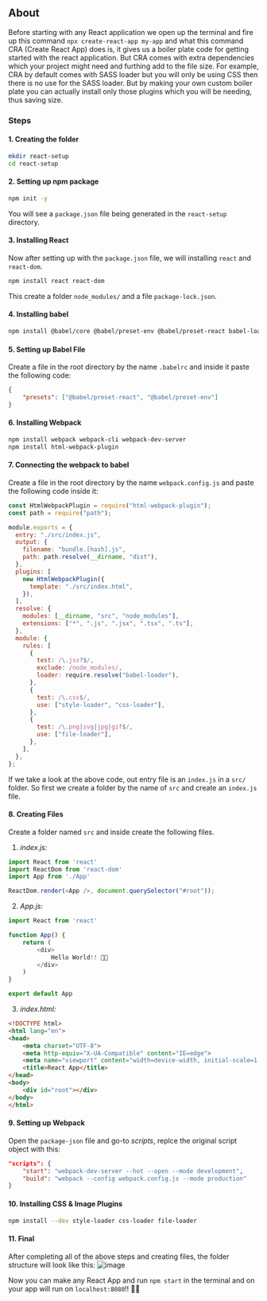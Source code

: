 ## About
Before starting with any React application we open up the terminal and fire up this command `npx create-react-app my-app` and what this command CRA (Create React App) does is, it gives us a boiler plate code for getting started with the react application. But CRA comes with extra dependencies which your project might need and furthing add to the file size.
For example, CRA by default comes with SASS loader but you will only be using CSS then there is no use for the SASS loader.
But by making your own custom boiler plate you can actually install only those plugins which you will be needing, thus saving size.

### Steps
#### 1. Creating the folder
```bash
mkdir react-setup
cd react-setup
```

#### 2. Setting up npm package
```bash
npm init -y
```
You will see a `package.json` file being generated in the `react-setup` directory.

#### 3. Installing React
Now after setting up with the `package.json` file, we will installing `react` and `react-dom`.
```bash
npm install react react-dom
```
This create a folder `node_modules/` and a file `package-lock.json`.

#### 4. Installing babel
```bash
npm install @babel/core @babel/preset-env @babel/preset-react babel-loader
```

#### 5. Setting up Babel File
Create a file in the root directory by the name `.babelrc` and inside it paste the following code:
```json
{
    "presets": ["@babel/preset-react", "@babel/preset-env"]
}
```

#### 6. Installing Webpack
```bash
npm install webpack webpack-cli webpack-dev-server
npm install html-webpack-plugin
```

#### 7. Connecting the webpack to babel
Create a file in the root directory by the name `webpack.config.js` and paste the following code inside it:
```js
const HtmlWebpackPlugin = require("html-webpack-plugin");
const path = require("path");

module.exports = {
  entry: "./src/index.js",
  output: {
    filename: "bundle.[hash].js",
    path: path.resolve(__dirname, "dist"),
  },
  plugins: [
    new HtmlWebpackPlugin({
      template: "./src/index.html",
    }),
  ],
  resolve: {
    modules: [__dirname, "src", "node_modules"],
    extensions: ["*", ".js", ".jsx", ".tsx", ".ts"],
  },
  module: {
    rules: [
      {
        test: /\.jsx?$/,
        exclude: /node_modules/,
        loader: require.resolve("babel-loader"),
      },
      {
        test: /\.css$/,
        use: ["style-loader", "css-loader"],
      },
      {
        test: /\.png|svg|jpg|gif$/,
        use: ["file-loader"],
      },
    ],
  },
};
```
If we take a look at the above code, out entry file is an `index.js` in a `src/` folder. So first we create a folder by the name of `src` and create an `index.js` file.

#### 8. Creating Files
Create a folder named `src` and inside create the following files.
1. *index.js:*
```js
import React from 'react'
import ReactDom from 'react-dom'
import App from './App'

ReactDom.render(<App />, document.querySelector("#root"));
```

2. *App.js:*
```js
import React from 'react'

function App() {
    return (
        <div>
            Hello World!! 🚀🚀
        </div>
    )
}

export default App
```

3. *index.html:*
```html
<!DOCTYPE html>
<html lang="en">
<head>
    <meta charset="UTF-8">
    <meta http-equiv="X-UA-Compatible" content="IE=edge">
    <meta name="viewport" content="width=device-width, initial-scale=1.0">
    <title>React App</title>
</head>
<body>
    <div id="root"></div>
</body>
</html>
```

#### 9. Setting up Webpack
Open the `package-json` file and go-to *scripts*, replce the original script object with this:
```json
"scripts": {
    "start": "webpack-dev-server --hot --open --mode development",
    "build": "webpack --config webpack.config.js --mode production"
}
```

#### 10. Installing CSS & Image Plugins
```bash
npm install --dev style-loader css-loader file-loader
```

#### 11. Final
After completing all of the above steps and creating files, the folder structure will look like this:
![image](https://user-images.githubusercontent.com/54995707/147209628-03e539a7-bc4b-47ce-9e4b-4f45564cb639.png)

Now you can make any React App and run `npm start` in the terminal and on your app will run on `localhost:8080`!! 🚀🚀